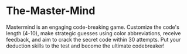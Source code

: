 # The-Master-Mind
Mastermind is an engaging code-breaking game. Customize the code's length (4-10), make strategic guesses using color abbreviations, receive feedback, and aim to crack the secret code within 30 attempts. Put your deduction skills to the test and become the ultimate codebreaker!
